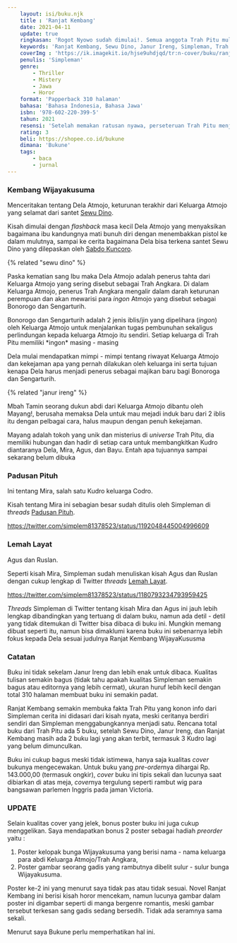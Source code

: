 ```yaml
---
    layout: isi/buku.njk
    title : 'Ranjat Kembang'
    date: 2021-04-11
    update: true
    ringkasan: 'Rogot Nyowo sudah dimulai!. Semua anggota Trah Pitu mulai menyiapkan tumbal untuk menyelamatkan diri dari Kudro'
    keywords: 'Ranjat Kembang, Sewu Dino, Janur Ireng, Simpleman, Trah Pitu, Padusan Pituh, Lemah Layat, Mira, Dela Atmojo'
    coverImg : 'https://ik.imagekit.io/hjse9uhdjqd/tr:n-cover/buku/ranjat-kembang_EQYxzyfUuZx.jpg'
    penulis: 'Simpleman'
    genre: 
        - Thriller
        - Mistery
        - Jawa
        - Horor
    format: 'Papperback 310 halaman'
    bahasa: 'Bahasa Indonesia, Bahasa Jawa'
    isbn: '978-602-220-399-5'
    tahun: 2021
    resensi: 'Setelah memakan ratusan nyawa, perseteruan Trah Pitu menjalar begitu jauh, meneror keturunan termuda dan orang - orang di luar lingkaran keluarga. Buku ini membawa 3 pintu cerita yaitu Padusan Pituh (Mira), Lemah Layat (Agus), dan Kembang Wijayakusuma (Dela Atmojo)'
    rating: 3
    beli: https://shopee.co.id/bukune
    dimana: 'Bukune'
    tags: 
        - baca
        - jurnal
---
```


### Kembang Wijayakusuma

Menceritakan tentang Dela Atmojo, keturunan terakhir dari Keluarga Atmojo yang selamat dari santet [Sewu Dino](https://kusaeni.com/baca/sewudino/). 

Kisah dimulai dengan *flashback* masa kecil Dela Atmojo yang menyaksikan bagaimana ibu kandungnya mati bunuh diri dengan menembakkan pistol ke dalam mulutnya, sampai ke cerita bagaimana Dela bisa terkena santet Sewu Dino yang dilepaskan oleh [Sabdo Kuncoro](https://kusaeni.com/baca/janurireng/).

{% related "sewu dino" %}

Paska kematian sang Ibu maka Dela Atmojo adalah penerus tahta dari Keluarga Atmojo yang sering disebut sebagai Trah Angkara. Di dalam Keluarga Atmojo, penerus Trah Angkara mengalir dalam darah keturunan perempuan dan akan mewarisi para *ingon* Atmojo yang disebut sebagai Bonorogo dan Sengarturih.

 <p class="sidenote">Bonorogo dan Sengarturih adalah 2 jenis iblis/jin yang dipelihara (<i>ingon</i>) oleh Keluarga Atmojo untuk menjalankan tugas pembunuhan sekaligus perlindungan kepada keluarga Atmojo itu sendiri. Setiap keluarga di Trah Pitu memiliki *ingon* masing - masing</p>

Dela mulai mendapatkan mimpi - mimpi tentang riwayat Keluarga Atmojo dan kekejaman apa yang pernah dilakukan oleh keluarga ini serta tujuan kenapa Dela harus menjadi penerus sebagai majikan baru bagi Bonoroga dan Sengarturih.

{% related "janur ireng" %}

Mbah Tamin seorang dukun abdi dari Keluarga Atmojo dibantu oleh Mayang!, berusaha memaksa Dela untuk mau mejadi induk baru dari 2 iblis itu dengan pelbagai cara, halus maupun dengan penuh kekejaman.

 <p class="sidenote">Mayang adalah tokoh yang unik dan misterius di <i>universe</i> Trah Pitu, dia memiliki hubungan dan hadir di setiap cara untuk membangkitkan Kudro diantaranya Dela, Mira, Agus, dan Bayu. Entah apa tujuannya sampai sekarang belum dibuka</p>

### Padusan Pituh

Ini tentang Mira, salah satu Kudro keluarga Codro.

Kisah tentang Mira ini sebagian besar sudah ditulis oleh Simpleman di *threads* [Padusan Pituh](https://twitter.com/simplem81378523/status/1192048445004996609).

https://twitter.com/simplem81378523/status/1192048445004996609

### Lemah Layat

Agus dan Ruslan. 

Seperti kisah Mira, Simpleman sudah menuliskan kisah Agus dan Ruslan dengan cukup lengkap di Twitter *threads* [Lemah Layat](https://twitter.com/simplem81378523/status/1180793234793959425).

https://twitter.com/simplem81378523/status/1180793234793959425

<p class="sidenote"><i>Threads</i> Simpleman di Twitter tentang kisah Mira dan Agus ini jauh lebih lengkap dibandingkan yang tertuang di dalam buku, namun ada detil - detil yang tidak ditemukan di Twitter bisa dibaca di buku ini. Mungkin memang dibuat seperti itu, namun bisa dimaklumi karena buku ini sebenarnya lebih fokus kepada Dela sesuai judulnya Ranjat Kembang WijayaKususma</p>

### Catatan

Buku ini tidak sekelam Janur Ireng dan lebih enak untuk dibaca. Kualitas tulisan semakin bagus (tidak tahu apakah kualitas Simpleman semakin bagus atau editornya yang lebih cermat), ukuran huruf lebih kecil dengan total 310 halaman membuat buku ini semakin padat.

Ranjat Kembang semakin membuka fakta Trah Pitu yang konon info dari Simpleman cerita ini didasari dari kisah nyata, meski ceritanya berdiri sendiri dan Simpleman menggabungkannya menjadi satu. Rencana total buku dari Trah Pitu ada 5 buku, setelah Sewu Dino, Janur Ireng, dan Ranjat Kembang masih ada 2 buku lagi yang akan terbit, termasuk 3 Kudro lagi yang belum dimunculkan.

Buku ini cukup bagus meski tidak istimewa, hanya saja kualitas *cover* bukunya mengecewakan. Untuk buku yang *pre-order*nya dihargai Rp. 143.000,00 (termasuk ongkir), *cover* buku ini tipis sekali dan lucunya saat dibiarkan di atas meja, *cover*nya tergulung seperti rambut wig para bangsawan parlemen Inggris pada jaman Victoria.

 <h3 class="text-xl font-semibold text-gray-500"><span class="text-red-500">UPDATE</span></h3>

Selain kualitas cover yang jelek, bonus poster buku ini juga cukup menggelikan. Saya mendapatkan bonus 2 poster sebagai hadiah *preorder* yaitu :
1. Poster kelopak bunga Wijayakusuma yang berisi nama - nama keluarga para abdi Keluarga Atmojo/Trah Angkara,
2. Poster gambar seorang gadis yang rambutnya dibelit sulur - sulur bunga Wijayakusuma. 

Poster ke-2 ini yang menurut saya tidak pas atau tidak sesuai. Novel Ranjat Kembang ini berisi kisah horor mencekam, namun lucunya gambar dalam poster ini digambar seperti di manga bergenre romantis, meski gambar tersebut terkesan sang gadis sedang bersedih. Tidak ada seramnya sama sekali.

Menurut saya Bukune perlu memperhatikan hal ini.
